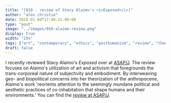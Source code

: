 ```yaml
---
title: "[010 - review of Stacy Alaimo's <i>Exposed</i>]"
author: "alex christie"
date: 2018-01-04T17:49:11-06:00
type: "post"
image: "../images/010-alaimo-review.png"
display: true
width: "25%"
tags: ["art", "contemporary", "ethics", "posthumanism", "review", "theory", "writing"]
draft: false
---
```

I recently reviewed Stacy Alaimo's <i>Exposed</i> over at <a href='http://asapjournal.com/'>ASAP/J</a>. The review focuses on Alaimo's utilization of art and activism that foregrounds the trans-corporeal nature of subjectivity and embodiment. By interweaving geo- and biopolitical concerns into her theorization of the anthropocene, Alaimo's work 'reorients attention to the seemingly mundane political and aesthetic practices of co-inhabitation that shape humans and their environments.' You can find the [review at ASAP/J](http://asapjournal.com/stacy-alaimos-exposed-environmental-politics-and-pleasures-in-posthuman-times-alex-christie/).

<!--more-->
